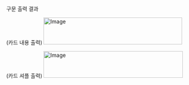 구문 출력 결과

(카드 내용 출력)
<img width="368" height="72" alt="Image" src="https://github.com/user-attachments/assets/d40dda27-817d-4565-a270-b1739250a4bd" />

(카드 셔플 출력)
<img width="370" height="71" alt="Image" src="https://github.com/user-attachments/assets/69960619-6e84-4f7f-94d9-486356eee8e4" />
